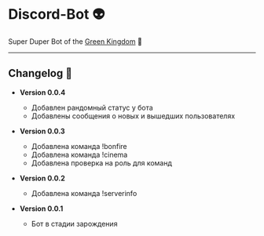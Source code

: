 # Discord-Bot :alien:

Super Duper Bot of the [Green Kingdom](https://discord.com/invite/Z3tv7dr) :european_castle:

---

## Changelog :scroll:

-   **Version 0.0.4**

    -   Добавлен рандомный статус у бота
    -   Добавлены сообщения о новых и вышедших пользователях

-   **Version 0.0.3**

    -   Добавлена команда !bonfire
    -   Добавлена команда !cinema
    -   Добавлена проверка на роль для команд

-   **Version 0.0.2**

    -   Добавлена команда !serverinfo

-   **Version 0.0.1**

    -   Бот в стадии зарождения
